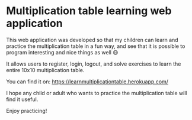 # Multiplication table learning web application

This web application was developed so that my children can learn and practice the multiplication table in a fun way, and see that it is possible to program interesting and nice things as well :smiley:

It allows users to register, login, logout, and solve exercises to learn the entire 10x10 multiplication table.

You can find it on: https://learnmultiplicationtable.herokuapp.com/

I hope any child or adult who wants to practice the multiplication table will find it useful.


Enjoy practicing!
